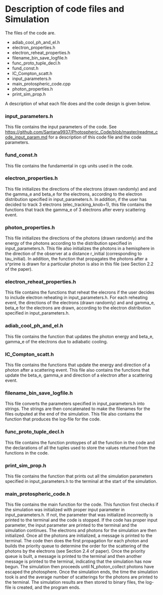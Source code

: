 # Description of code files and Simulation

The files of the code are. 

- adiab_cool_ph_and_el.h
- electron_properties.h
- electron_reheat_properties.h
- filename_bin_save_logfile.h
- func_proto_tuple_decl.h
- fund_const.h
- IC_Compton_scatt.h
- input_parameters.h
- main_protospheric_code.cpp
- photon_properties.h
- print_sim_prop.h


A description of what each file does and the code design is given below.

### input_parameters.h
This file contains the input parameters of the code. See
https://github.com/Santana9937/Photospheric_Code/blob/master/readme_code_input_param.md
for a description of this code file and the code parameters.

### fund_const.h
This file contains the fundamental in cgs units used in the code.

### electron_properties.h
This file initializes the directions of the electrons (drawn randomly) and
and the gamma_e and beta_e for the electrons, according to the electron
distribution specified in input_parameters.h. In addition, if the user has
decided to track 3 electrons (elec_tracking_knob=1), this file contains the
functions that track the gamma_e of 3 electrons after every
scattering event. 

### photon_properties.h
This file initializes the directions of the photons (drawn randomly) and
the energy of the photons according to the distribution specified in 
input_parameters.h. This file also initializes the photons in a hemisphere
in the direction of the observer at a distance r_initial (corresponding
to tau_initial). In addition, the function that propagates the photons
after a s^prime is drawn for a particular photon is also in this 
file (see Section 2.2 of the paper).

### electron_reheat_properties.h
This file contains the functions that reheat the elecrons if 
the user decides to include electron reheating in input_parameters.h.
For each reheating event, the directions of the electrons (drawn randomly) and
and gamma_e, beta_e for the electrons are drawn, according to the electron
distribution specified in input_parameters.h.

### adiab_cool_ph_and_el.h
This file contains the function that updates the photon energy and
beta_e, gamma_e of the electrons due to adiabatic cooling.

### IC_Compton_scatt.h
This file contains the functions that update the energy and direction
of a photon after a scattering event. This file also contains the
functions that update the beta_e, gamma_e and direction of a electron
after a scattering event.

### filename_bin_save_logfile.h
This file converts the parameters specified in input_parameters.h into
strings. The strings are then concatenated to make the filenames for
the files outputed at the end of the simulation. This file also contains
the function that produces the log-file for the code. 

### func_proto_tuple_decl.h
This file contains the function protoypes of all the function in the code
and the declarations of all the tuples used to store the 
values returned from the functions in the code.

### print_sim_prop.h
This file contains the function that prints out all the simulation parameters
specified in input_parameters.h to the terminal at the start of the simulation.

### main_protospheric_code.h
This file contains the main function for the code. This function first checks
if the simulation was initialized with proper input parameter in input_parameters.h.
If not, the parameter that was initialized incorrectly 
is printed to the terminal and the code is
stopped. If the code has proper input parameter, the input parameter are printed
to the terminal and the simulation continues. The electrons and photons for the
simulation are then initialized. Once all the photons are initialized, a message is
printed to the terminal. The code then does the first propagation for each
photon and builds the priority queue to determine the order for the
scattering of the photons by the electrons (see Section 2.4 of paper). Once the priority
queue is built, a message is printed to the terminal and then 
another message is printed to the terminal, indicating that
the simulation has now begun. The simulation then proceeds until N_photon_collect
photons have escaped the photosphere. Once the simulation ends, the time the simulation
took is and the average number of scatterings for the photons are printed to the terminal.
The simulation results are then stored to binary files, the log-file is
created, and the program ends.


